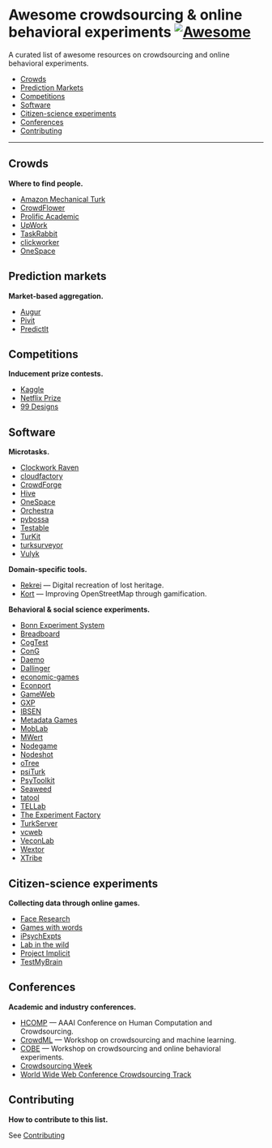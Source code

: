 # Awesome crowdsourcing & online behavioral experiments [![Awesome](https://cdn.rawgit.com/sindresorhus/awesome/d7305f38d29fed78fa85652e3a63e154dd8e8829/media/badge.svg)](https://github.com/sindresorhus/awesome)

A curated list of awesome resources on crowdsourcing and online behavioral experiments.

- [Crowds](#crowds)
- [Prediction Markets](#prediction-markets)
- [Competitions](#competitions)
- [Software](#software)
- [Citizen-science experiments](#citizen-science-experiments)
- [Conferences](#conferences)
- [Contributing](#contributing)

---

## Crowds

**Where to find people.**

- [Amazon Mechanical Turk](https://www.mturk.com/mturk/welcome)
- [CrowdFlower](https://www.crowdflower.com/)
- [Prolific Academic](https://prolific.ac/)
- [UpWork](https://www.upwork.com/)
- [TaskRabbit](https://www.taskrabbit.com/)
- [clickworker](http://clickworker.com/)
- [OneSpace](www.onespace.com)

## Prediction markets

**Market-based aggregation.**

- [Augur](https://www.augur.net/)
- [Pivit](http://www.pivit.io/)
- [PredictIt](https://www.predictit.org/)

## Competitions

**Inducement prize contests.**

- [Kaggle](https://www.kaggle.com/)
- [Netflix Prize](http://www.netflixprize.com/)
- [99 Designs](http://99designs.com/)

## Software

**Microtasks.**

- [Clockwork Raven](http://twitter.github.io/clockworkraven/)
- [cloudfactory](https://www.cloudfactory.com/)
- [CrowdForge](http://smus.com/crowdforge/)
- [Hive](https://github.com/nytlabs/hive)
- [OneSpace](https://www.onespace.com/)
- [Orchestra](http://orchestra.b12.io/)
- [pybossa](http://pybossa.com/)
- [Testable](http://www.testable.org/)
- [TurKit](http://groups.csail.mit.edu/uid/turkit/)
- [turksurveyor](https://code.google.com/archive/p/turksurveyor/)
- [Vulyk](https://vulyk.readthedocs.io/)

**Domain-specific tools.**

- [Rekrei](https://github.com/rekrei/rekrei) — Digital recreation of lost heritage.
- [Kort](https://github.com/kort/kort) — Improving OpenStreetMap through gamification.

**Behavioral & social science experiments.**

- [Bonn Experiment System](http://boxs.uni-bonn.de/)
- [Breadboard](http://breadboard.yale.edu)
- [CogTest](http://cogtest.com/home.html)
- [ConG](https://leeps.ucsc.edu/cong)
- [Daemo](http://crowdresearch.stanford.edu/)
- [Dallinger](http://docs.dallinger.io/)
- [economic-games](http://economics-games.com/games)
- [Econport](http://econport.org/econport/request?page=web_home)
- [GameWeb](http://gameweb.sourceforge.net/)
- [GXP](http://gxp.world/)
- [IBSEN](http://ibsen-h2020.eu/)
- [Metadata Games](http://www.metadatagames.org/)
- [MobLab](https://www.moblab.com/)
- [MWert](https://github.com/hawkrobe/MWERT)
- [Nodegame](http://nodegame.org/)
- [Nodeshot](http://docs.nodeshot.org/en/latest/)
- [oTree](http://www.otree.org/)
- [psiTurk](https://psiturk.org/)
- [PsyToolkit](http://www.psytoolkit.org/experiment-library/)
- [Seaweed](http://dl.acm.org/citation.cfm?id=1600162)
- [tatool](http://www.tatool-web.com/#/)
- [TELLab](http://tellab.fas.harvard.edu/)
- [The Experiment Factory](https://expfactory.github.io/)
- [TurkServer](http://turkserver.readthedocs.io/en/latest/)
- [vcweb](https://github.com/virtualcommons/vcweb)
- [VeconLab](http://veconlab.econ.virginia.edu/admin.htm)
- [Wextor](http://wextor.org/wextor/en/)
- [XTribe](http://www.xtribe.eu/)

## Citizen-science experiments

**Collecting data through online games.**

- [Face Research](http://www.faceresearch.org/)
- [Games with words](http://gameswithwords.org/)
- [iPsychExpts](http://www.ipsychexpts.com/)
- [Lab in the wild](http://labinthewild.org/)
- [Project Implicit](https://www.projectimplicit.net/index.html)
- [TestMyBrain](http://testmybrain.org/)

## Conferences

**Academic and industry conferences.**

- [HCOMP](http://www.humancomputation.com/) — AAAI Conference on Human Computation and Crowdsourcing.
- [CrowdML](http://crowdml.cc/) — Workshop on crowdsourcing and machine learning.
- [COBE](http://conference.researchbib.com/view/event/55323) — Workshop on crowdsourcing and online behavioral experiments.
- [Crowdsourcing Week](http://crowdsourcingweek.com/)
- [World Wide Web Conference Crowdsourcing Track](http://www2017.com.au/call-for-papers/crowdsourcing.php)

## Contributing

**How to contribute to this list.**

See [Contributing](https://github.com/suchow/awesome-crowdsourcing/blob/master/CONTRIBUTING.md)
